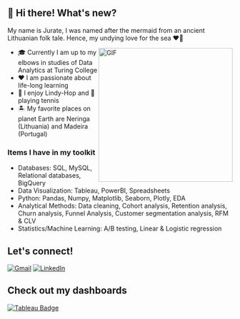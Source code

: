 ## 👋 Hi there! What's new?
<p>My name is Jurate, I was named after the mermaid from an ancient Lithuanian folk tale. Hence, my undying love for the sea ❤️🌊</p>  

<div> 
  <img src="https://media.giphy.com/media/rRRpwBEXob7HO/giphy.gif" alt="GIF" width="300" height="300" align="right">
    <ul>
      <li>🎓 Currently I am up to my elbows in studies of Data Analytics at Turing College</li>
      <li>❤️ I am passionate about life-long learning</li>
      <li>💃 I enjoy Lindy-Hop and 🎾 playing tennis</li>
      <li>🏝️ My favorite places on planet Earth are Neringa (Lithuania) and Madeira (Portugal)</li>
    </ul>
  </div>

### Items I have in my toolkit

- Databases: SQL, MySQL, Relational databases, BigQuery
- Data Visualization: Tableau, PowerBI, Spreadsheets
- Python: Pandas, Numpy, Matplotlib, Seaborn, Plotly, EDA
- Analytical Methods: Data cleaning, Cohort analysis, Retention analysis, Churn analysis,
  Funnel Analysis, Customer segmentation analysis, RFM & CLV
- Statistics/Machine Learning: A/B testing, Linear & Logistic regression

## Let's connect!

[![Gmail](https://img.shields.io/badge/Gmail-D14836?style=for-the-badge&logo=gmail&logoColor=white)](mailto:jurate.seskaite@gmail.com)
[![LinkedIn](https://img.shields.io/badge/linkedin-%230077B5.svg?style=for-the-badge&logo=linkedin&logoColor=white)](https://www.linkedin.com/in/j%C5%ABrat%C4%97-kubilien%C4%97-802923109/)  

## Check out my dashboards  

[![Tableau Badge](https://img.shields.io/badge/Tableau-E97627?style=for-the-badge&logo=Tableau&logoColor=white)](https://public.tableau.com/app/profile/jurate.kubiliene/vizzes)


